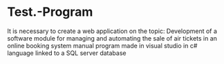# Test.-Program
It is necessary to create a web application on the topic: Development of a software module for managing and automating the sale of air tickets in an online booking system manual program made in visual studio in c# language linked to a SQL server database
